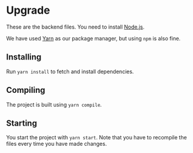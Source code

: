 # Upgrade

These are the backend files. You need to install [Node.js](https://nodejs.org).

We have used [Yarn](https://yarnpkg.com/) as our package manager, but using `npm` is also fine.

## Installing

Run `yarn install` to fetch and install dependencies.

## Compiling

The project is built using `yarn compile`.

## Starting

You start the project with `yarn start`. Note that you have to recompile the files every time you have made changes.
